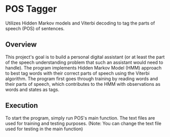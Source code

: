 # POS Tagger
Utilizes Hidden Markov models and Viterbi decoding to tag the parts of speech (POS) of sentences.

## Overview
This project's goal is to build a personal digital assistant (or at least the part of the speech understanding problem that such an assistant would need to handle). The program implements Hidden Markov Model (HMM) approach to best tag words with their correct parts of speech using the Viterbi algorithm. The program first goes through training by reading words and their parts of speech, which contributes to the HMM with observations as words and states as tags.

## Execution
To start the program, simply run POS's main function. The text files are used for training and testing purposes. (Note: You can change the text file used for testing in the main function)

